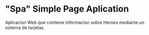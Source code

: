 # "Spa" Simple Page Aplication

Aplicacion Web que contiene informacion sobre Heroes mediante un sistema de tarjetas.

